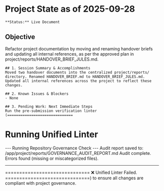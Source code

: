 # Project State as of 2025-09-28

    **Status:** Live Document

## Objective
Refactor project documentation by moving and renaming handover briefs and updating all internal references, as per the approved plan in project/reports/HANDOVER_BRIEF_JULES.md.

    ## 1. Session Summary & Accomplishments
    Moved two handover documents into the centralized project/reports/ directory. Renamed HANDOVER_BRIEF.md to HANDOVER_BRIEF_JULES.md. Updated all internal references across the project to reflect these changes.

    ## 2. Known Issues & Blockers
    - None

    ## 3. Pending Work: Next Immediate Steps
    Run the pre-submission verification linter (==============================
Running Unified Linter
==============================

--- Running Repository Governance Check ---
Audit report saved to: /app/project/reports/GOVERNANCE_AUDIT_REPORT.md
Audit complete. Errors found (missing or miscategorized files).

-----------------------------------------

==============================
❌ Unified Linter Failed.
==============================) to ensure all changes are compliant with project governance.
